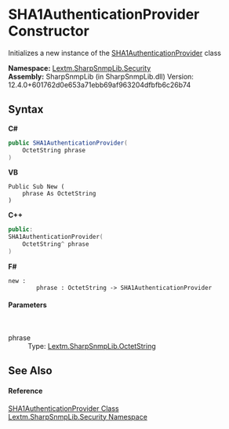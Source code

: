 # SHA1AuthenticationProvider Constructor 
 

Initializes a new instance of the <a href="T_Lextm_SharpSnmpLib_Security_SHA1AuthenticationProvider">SHA1AuthenticationProvider</a> class

**Namespace:**&nbsp;<a href="N_Lextm_SharpSnmpLib_Security">Lextm.SharpSnmpLib.Security</a><br />**Assembly:**&nbsp;SharpSnmpLib (in SharpSnmpLib.dll) Version: 12.4.0+601762d0e653a71ebb69af963204dfbfb6c26b74

## Syntax

**C#**<br />
``` C#
public SHA1AuthenticationProvider(
	OctetString phrase
)
```

**VB**<br />
``` VB
Public Sub New ( 
	phrase As OctetString
)
```

**C++**<br />
``` C++
public:
SHA1AuthenticationProvider(
	OctetString^ phrase
)
```

**F#**<br />
``` F#
new : 
        phrase : OctetString -> SHA1AuthenticationProvider
```


#### Parameters
&nbsp;<dl><dt>phrase</dt><dd>Type: <a href="T_Lextm_SharpSnmpLib_OctetString">Lextm.SharpSnmpLib.OctetString</a><br /></dd></dl>

## See Also


#### Reference
<a href="T_Lextm_SharpSnmpLib_Security_SHA1AuthenticationProvider">SHA1AuthenticationProvider Class</a><br /><a href="N_Lextm_SharpSnmpLib_Security">Lextm.SharpSnmpLib.Security Namespace</a><br />